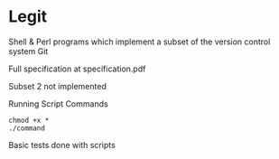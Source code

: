 # Legit

Shell & Perl programs which implement a subset of the version control system Git

Full specification at specification.pdf

Subset 2 not implemented


Running Script Commands
```
chmod +x *
./command
```
Basic tests done with scripts
